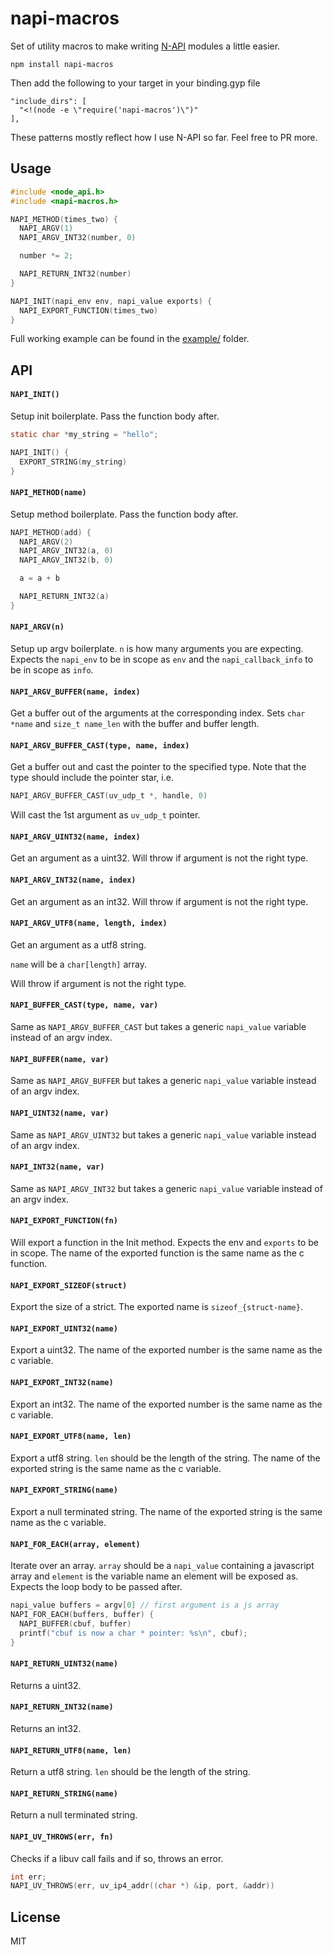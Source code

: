 # napi-macros

Set of utility macros to make writing [N-API](https://nodejs.org/dist/latest-v9.x/docs/api/n-api.html) modules a little easier.

```
npm install napi-macros
```

Then add the following to your target in your binding.gyp file

```
"include_dirs": [
  "<!(node -e \"require('napi-macros')\")"
],
```

These patterns mostly reflect how I use N-API so far. Feel free
to PR more.

## Usage

``` c
#include <node_api.h>
#include <napi-macros.h>

NAPI_METHOD(times_two) {
  NAPI_ARGV(1)
  NAPI_ARGV_INT32(number, 0)

  number *= 2;

  NAPI_RETURN_INT32(number)
}

NAPI_INIT(napi_env env, napi_value exports) {
  NAPI_EXPORT_FUNCTION(times_two)
}
```

Full working example can be found in the [example/](https://github.com/mafintosh/napi-macros/tree/master/example) folder.

## API

#### `NAPI_INIT()`

Setup init boilerplate. Pass the function body after.

``` c
static char *my_string = "hello";

NAPI_INIT() {
  EXPORT_STRING(my_string)
}
```

#### `NAPI_METHOD(name)`

Setup method boilerplate. Pass the function body after.

``` c
NAPI_METHOD(add) {
  NAPI_ARGV(2)
  NAPI_ARGV_INT32(a, 0)
  NAPI_ARGV_INT32(b, 0)

  a = a + b

  NAPI_RETURN_INT32(a)
}
```

#### `NAPI_ARGV(n)`

Setup up argv boilerplate. `n` is how many arguments you are expecting.
Expects the `napi_env` to be in scope as `env` and the `napi_callback_info` to be in scope as `info`.

#### `NAPI_ARGV_BUFFER(name, index)`

Get a buffer out of the arguments at the corresponding index.
Sets `char *name` and `size_t name_len` with the buffer and buffer length.

#### `NAPI_ARGV_BUFFER_CAST(type, name, index)`

Get a buffer out and cast the pointer to the specified type.
Note that the type should include the pointer star, i.e.

``` c
NAPI_ARGV_BUFFER_CAST(uv_udp_t *, handle, 0)
```

Will cast the 1st argument as `uv_udp_t` pointer.

#### `NAPI_ARGV_UINT32(name, index)`

Get an argument as a uint32.
Will throw if argument is not the right type.

#### `NAPI_ARGV_INT32(name, index)`

Get an argument as an int32.
Will throw if argument is not the right type.

#### `NAPI_ARGV_UTF8(name, length, index)`

Get an argument as a utf8 string.

`name` will be a `char[length]` array.

Will throw if argument is not the right type.

#### `NAPI_BUFFER_CAST(type, name, var)`

Same as `NAPI_ARGV_BUFFER_CAST` but takes a generic `napi_value` variable instead of an argv index.

#### `NAPI_BUFFER(name, var)`

Same as `NAPI_ARGV_BUFFER` but takes a generic `napi_value` variable instead of an argv index.

#### `NAPI_UINT32(name, var)`

Same as `NAPI_ARGV_UINT32` but takes a generic `napi_value` variable instead of an argv index.

#### `NAPI_INT32(name, var)`

Same as `NAPI_ARGV_INT32` but takes a generic `napi_value` variable instead of an argv index.

#### `NAPI_EXPORT_FUNCTION(fn)`

Will export a function in the Init method. Expects the env and `exports` to be in scope.
The name of the exported function is the same name as the c function.

#### `NAPI_EXPORT_SIZEOF(struct)`

Export the size of a strict. The exported name is `sizeof_{struct-name}`.

#### `NAPI_EXPORT_UINT32(name)`

Export a uint32.
The name of the exported number is the same name as the c variable.

#### `NAPI_EXPORT_INT32(name)`

Export an int32.
The name of the exported number is the same name as the c variable.

#### `NAPI_EXPORT_UTF8(name, len)`

Export a utf8 string. `len` should be the length of the string.
The name of the exported string is the same name as the c variable.

#### `NAPI_EXPORT_STRING(name)`

Export a null terminated string.
The name of the exported string is the same name as the c variable.

#### `NAPI_FOR_EACH(array, element)`

Iterate over an array. `array` should be a `napi_value` containing a javascript array
and `element` is the variable name an element will be exposed as. Expects the loop body
to be passed after.

``` c
napi_value buffers = argv[0] // first argument is a js array
NAPI_FOR_EACH(buffers, buffer) {
  NAPI_BUFFER(cbuf, buffer)
  printf("cbuf is now a char * pointer: %s\n", cbuf);
}
```

#### `NAPI_RETURN_UINT32(name)`

Returns a uint32.

#### `NAPI_RETURN_INT32(name)`

Returns an int32.

#### `NAPI_RETURN_UTF8(name, len)`

Return a utf8 string. `len` should be the length of the string.

#### `NAPI_RETURN_STRING(name)`

Return a null terminated string.

#### `NAPI_UV_THROWS(err, fn)`

Checks if a libuv call fails and if so, throws an error.

``` c
int err;
NAPI_UV_THROWS(err, uv_ip4_addr((char *) &ip, port, &addr))
```

## License

MIT
